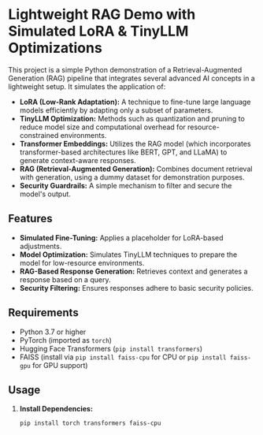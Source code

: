 # Lightweight RAG Demo with Simulated LoRA & TinyLLM Optimizations

This project is a simple Python demonstration of a Retrieval-Augmented Generation (RAG) pipeline that integrates several advanced AI concepts in a lightweight setup. It simulates the application of:

- **LoRA (Low-Rank Adaptation):** A technique to fine-tune large language models efficiently by adapting only a subset of parameters.
- **TinyLLM Optimization:** Methods such as quantization and pruning to reduce model size and computational overhead for resource-constrained environments.
- **Transformer Embeddings:** Utilizes the RAG model (which incorporates transformer-based architectures like BERT, GPT, and LLaMA) to generate context-aware responses.
- **RAG (Retrieval-Augmented Generation):** Combines document retrieval with generation, using a dummy dataset for demonstration purposes.
- **Security Guardrails:** A simple mechanism to filter and secure the model's output.

## Features

- **Simulated Fine-Tuning:** Applies a placeholder for LoRA-based adjustments.
- **Model Optimization:** Simulates TinyLLM techniques to prepare the model for low-resource environments.
- **RAG-Based Response Generation:** Retrieves context and generates a response based on a query.
- **Security Filtering:** Ensures responses adhere to basic security policies.

## Requirements

- Python 3.7 or higher
- PyTorch (imported as `torch`)
- Hugging Face Transformers (`pip install transformers`)
- FAISS (install via `pip install faiss-cpu` for CPU or `pip install faiss-gpu` for GPU support)

## Usage

1. **Install Dependencies:**  
   ```bash
   pip install torch transformers faiss-cpu

